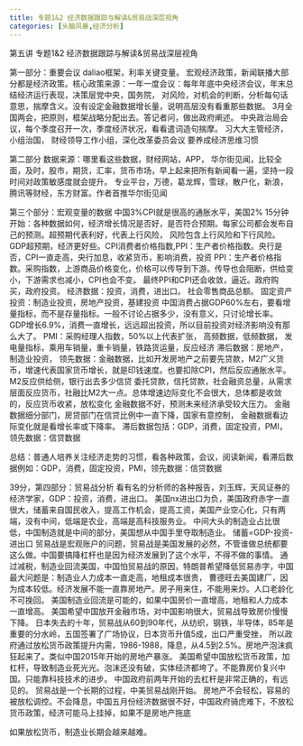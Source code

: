 ```yaml
---
title: 专题1&2 经济数据跟踪与解读&贸易战深层视角
categories: [头脑风暴,经济分析]
---
```


 

第五讲 专题1&2 经济数据跟踪与解读&贸易战深层视角

 

第一部分：重要会议
daliao框架，利率关键变量。
宏观经济政策，新闻联播大部分都是经济政策。核心政策来源：一年一度会议：每年年底中央经济会议，年末总结经济运行表现，决策层党中央，国务院，
对风险，对机会的判断，分析每句话意思，揣摩含义。没有设定金融数据增长量，说明高层没有看重那些数据。
3月全国两会，把原则，框架战略分配出去。答记者问，做出政府阐述。
中央政治局会议，每个季度召开一次，季度经济状况，看看遣词造句揣摩。
习大大主管经济，小组治国，
财经领导工作小组，深化改革委员会议
要养成经济思维习惯

 

第二部分 数据来源：哪里看这些数据，财经网站，APP，
华尔街见闻，比较全面，及时，股市，期货，汇率，货币市场，早上起来把所有新闻看一遍，坚持一段时间对政策敏感度就会提升。
专业平台，万德，葛龙辉，雪球，散户化，新浪，腾讯等财经，东方财富。作者首推华尔街见闻

 

第三个部分：宏观变量的数据
中国3%CPI就是很高的通胀水平，美国2%
15分钟开始：各种数据如何，经济增长情况是否好，是否符合预期。每家公司都会发布自己的预测。超预期代表利好，代表上行风险，
风险包含上行风险和下行风险。GDP超预期，经济更好些。CPI消费者价格指数,PPI：生产者价格指数。央行是否，CPI一直走高，央行加息，收紧货币，影响消费，投资
PPI：生产者价格指数。采购指数，上游商品价格变化，价格可以传导到下游。传导也会阻断，供给变小，下游需求也减小，CPI也会不变。
最终PPI和CPI还会收敛，逼近。政府购买，政府投资。
经济数据：投资，消费，进出口。
社会零售商品总额。
固定资产投资：制造业投资，房地产投资，基建投资
中国消费占据GDP60%左右，要看增量指标，而不是存量指标。一般不讨论占据多少，没有意义，只讨论增长率。
GDP增长6.9%，消费一直增长，远远超出投资，所以目前投资对经济影响没有那么大了。
PMI：采购经理人指数，50%以上代表扩张，
高频数据，低频数据，
发电量指标，乘用车销量，重卡销量，铁路货运量，反应经济
滞后数据：房地产，制造业投资，
领先数据：金融数据，比如开发房地产之前要先贷款，M2广义货币，增速代表国家货币增长，就是印钱速度。也要扣除CPI，然后反应通胀水平。
M2反应供给侧，银行出去多少信贷
委托贷款，信托贷款，社会融资总量，从需求层面反应货币，社融比M2大一点。总体增速边际变化不会很大，总体都是收敛的，反应货币收紧，放松变化
金融数据不好，预测未来经济承受较大压力。
金融数据细分部门，房贷部门在信贷比例中一直下降，国家有意控制，
金融数据看边际变化就是看增长率或下降率。
滞后数据包括：GDP，消费，固定投资，PMI，
领先数据：信贷数据

 

总结：普通人培养关注经济走势的习惯，看各种政策，会议，阅读新闻，看滞后数据例如：GDP，消费，固定投资，PMI，领先数据：信贷数据

 

39分，第四部分：贸易战分析
看有名的分析师的各种报告，刘玉辉，天风证券的经济学家，GDP：投资，消费，进出口。
美国nx进出口为负，美国政府赤字一直很大，储蓄来自国民收入，提高工作机会，提高工资，美国产业空心化，只有两端，没有中间，低端是农业，高端是高科技服务业。
中间大头的制造业占比很低，中国制造就是中间的部分，美国想从中国手里夺取制造业。
储蓄=GDP-投资-进出口
贸易战是宏观账户的问题，贸易战是美国发展的必然，不管谁做总统都要这么做。中国要搞降杠杆也是因为经济发展到了这个水平，不得不做的事情。
通过减税，制造业回流美国，中国怕贸易战的原因，特朗普希望降低贸易赤字，中国最大问题是：制造业人力成本一直走高，地租成本很贵，
曹德旺去美国建厂，因为成本较低。经济发展不能一直靠房地产。房子用来住，不能用来炒。人口老龄化不可挽回。
美国制造业回流是可能的，如果中国房价一直增高，地租和人力成本一直增高。
美国希望中国放开金融市场，对中国影响很大，贸易战导致房价慢慢下降。
日本失去的十年，贸易战从60到90年代，从纺织，钢铁，半导体，85年是重要的分水岭，五国签署了广场协议，日本货币升值5成，出口严重受挫，
所以政府通过放松货币政策提升内需，1986-1988，降息，从4.5到2.5%。房地产泡沫疯狂起来了。类似中国2015年开始的房地产暴涨。
美国希望中国放松货币政策，加杠杆，导致制造业死光光。泡沫还没有破，实体经济都垮了。不能靠房价复兴中国。只能靠科技技术的进步。
中国政府前两年开始的去杠杆是非常正确的，有远见的。
贸易战是一个长期的过程，中美贸易战刚开始。
房地产不会轻松，容易的被放松调控。不会降息，中国五月份经济数据很不好，中国政府骑虎难下，不放松货币政策，经济可能马上挂掉，如果不是房地产拖底

如果放松货币，制造业长期会越来越难。